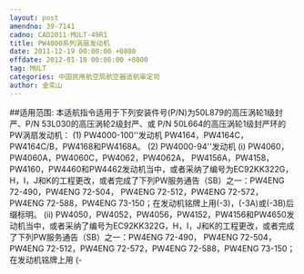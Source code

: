 ```yaml
---
layout: post
amendno: 39-7141
cadno: CAD2011-MULT-49R1
title: PW4000系列涡扇发动机
date: 2011-12-19 00:00:00 +0800
effdate: 2012-01-10 00:00:00 +0800
tag: MULT
categories: 中国民用航空局航空器适航审定司
author: 金奕山
---
```


##适用范围:
本适航指令适用于下列安装件号(P/N)为50L879的高压涡轮1级封严、P/N 53L030的高压涡轮2级封严、或 P/N 50L664的高压涡轮1级封严环的PW涡扇发动机：
(1) PW4000-100''发动机 PW4164，PW4164C，PW4164C/B，PW4168和PW4168A。
(2) PW4000-94''发动机
(i) PW4060，PW4060A，PW4060C，PW4062，PW4062A， PW4156A，PW4158，PW4160，PW4460和PW4462发动机当中，或者采纳了编号为EC92KK322G，H，I，J和K的工程更改，或者完成了下列PW服务通告（SB）之一：PW4ENG 72-490，PW4ENG 72-504， PW4ENG 72-512，PW4ENG 72-572，PW4ENG 72-588，PW4ENG 73-150；在发动机铭牌上用(-3)，(-3A)或(-3B)后缀标明。
(ii) PW4050，PW4052，PW4056，PW4152，PW4156和PW4650发动机当中，或者采纳了编号为EC92KK322G，H，I，J和K的工程更改，或者完成了下列PW服务通告（SB）之一：PW4ENG 72-490， PW4ENG 72-504，PW4ENG 72-512，PW4ENG 72-572，PW4ENG 72-588，PW4ENG 73-150；在发动机铭牌上用 (-

